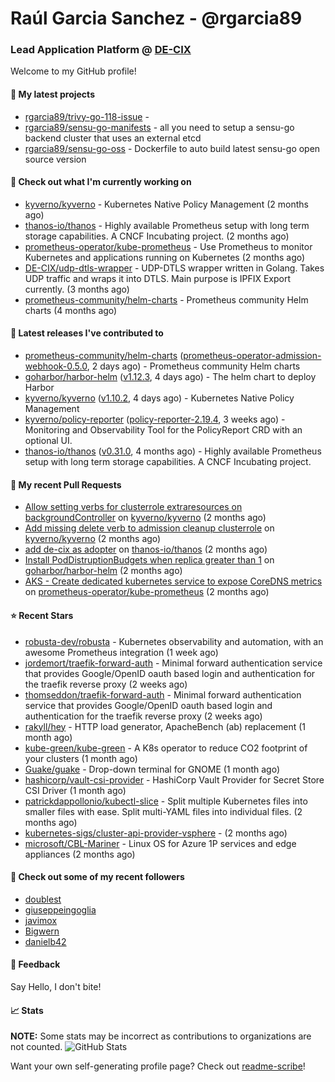 # Raúl Garcia Sanchez - @rgarcia89
### Lead Application Platform @ [DE-CIX](https://de-cix.net/)

Welcome to my GitHub profile!

#### 🌱 My latest projects

- [rgarcia89/trivy-go-118-issue](https://github.com/rgarcia89/trivy-go-118-issue) - 
- [rgarcia89/sensu-go-manifests](https://github.com/rgarcia89/sensu-go-manifests) - all you need to setup a sensu-go backend cluster that uses an external etcd
- [rgarcia89/sensu-go-oss](https://github.com/rgarcia89/sensu-go-oss) - Dockerfile to auto build latest sensu-go open source version

#### 👷 Check out what I'm currently working on

- [kyverno/kyverno](https://github.com/kyverno/kyverno) - Kubernetes Native Policy Management (2 months ago)
- [thanos-io/thanos](https://github.com/thanos-io/thanos) - Highly available Prometheus setup with long term storage capabilities. A CNCF Incubating project. (2 months ago)
- [prometheus-operator/kube-prometheus](https://github.com/prometheus-operator/kube-prometheus) - Use Prometheus to monitor Kubernetes and applications running on Kubernetes (2 months ago)
- [DE-CIX/udp-dtls-wrapper](https://github.com/DE-CIX/udp-dtls-wrapper) - UDP-DTLS wrapper written in Golang. Takes UDP traffic and wraps it into DTLS. Main purpose is IPFIX Export currently. (3 months ago)
- [prometheus-community/helm-charts](https://github.com/prometheus-community/helm-charts) - Prometheus community Helm charts (4 months ago)

#### 🔭 Latest releases I've contributed to

- [prometheus-community/helm-charts](https://github.com/prometheus-community/helm-charts) ([prometheus-operator-admission-webhook-0.5.0](https://github.com/prometheus-community/helm-charts/releases/tag/prometheus-operator-admission-webhook-0.5.0), 2 days ago) - Prometheus community Helm charts
- [goharbor/harbor-helm](https://github.com/goharbor/harbor-helm) ([v1.12.3](https://github.com/goharbor/harbor-helm/releases/tag/v1.12.3), 4 days ago) - The helm chart to deploy Harbor
- [kyverno/kyverno](https://github.com/kyverno/kyverno) ([v1.10.2](https://github.com/kyverno/kyverno/releases/tag/v1.10.2), 4 days ago) - Kubernetes Native Policy Management
- [kyverno/policy-reporter](https://github.com/kyverno/policy-reporter) ([policy-reporter-2.19.4](https://github.com/kyverno/policy-reporter/releases/tag/policy-reporter-2.19.4), 3 weeks ago) - Monitoring and Observability Tool for the PolicyReport CRD with an optional UI.
- [thanos-io/thanos](https://github.com/thanos-io/thanos) ([v0.31.0](https://github.com/thanos-io/thanos/releases/tag/v0.31.0), 4 months ago) - Highly available Prometheus setup with long term storage capabilities. A CNCF Incubating project.

#### 🔨 My recent Pull Requests

- [Allow setting verbs for clusterrole extraresources on backgroundController](https://github.com/kyverno/kyverno/pull/7380) on [kyverno/kyverno](https://github.com/kyverno/kyverno) (2 months ago)
- [Add missing delete verb to admission cleanup clusterrole](https://github.com/kyverno/kyverno/pull/7375) on [kyverno/kyverno](https://github.com/kyverno/kyverno) (2 months ago)
- [add de-cix as adopter](https://github.com/thanos-io/thanos/pull/6386) on [thanos-io/thanos](https://github.com/thanos-io/thanos) (2 months ago)
- [Install PodDistruptionBudgets when replica greater than 1](https://github.com/goharbor/harbor-helm/pull/1509) on [goharbor/harbor-helm](https://github.com/goharbor/harbor-helm) (2 months ago)
- [AKS - Create dedicated kubernetes service to expose CoreDNS metrics](https://github.com/prometheus-operator/kube-prometheus/pull/2107) on [prometheus-operator/kube-prometheus](https://github.com/prometheus-operator/kube-prometheus) (2 months ago)

#### ⭐ Recent Stars

- [robusta-dev/robusta](https://github.com/robusta-dev/robusta) - Kubernetes observability and automation, with an awesome Prometheus integration (1 week ago)
- [jordemort/traefik-forward-auth](https://github.com/jordemort/traefik-forward-auth) - Minimal forward authentication service that provides Google/OpenID oauth based login and authentication for the traefik reverse proxy (2 weeks ago)
- [thomseddon/traefik-forward-auth](https://github.com/thomseddon/traefik-forward-auth) - Minimal forward authentication service that provides Google/OpenID oauth based login and authentication for the traefik reverse proxy (2 weeks ago)
- [rakyll/hey](https://github.com/rakyll/hey) - HTTP load generator, ApacheBench (ab) replacement (1 month ago)
- [kube-green/kube-green](https://github.com/kube-green/kube-green) - A K8s operator to reduce CO2 footprint of your clusters (1 month ago)
- [Guake/guake](https://github.com/Guake/guake) - Drop-down terminal for GNOME (1 month ago)
- [hashicorp/vault-csi-provider](https://github.com/hashicorp/vault-csi-provider) - HashiCorp Vault Provider for Secret Store CSI Driver (1 month ago)
- [patrickdappollonio/kubectl-slice](https://github.com/patrickdappollonio/kubectl-slice) - Split multiple Kubernetes files into smaller files with ease. Split multi-YAML files into individual files. (2 months ago)
- [kubernetes-sigs/cluster-api-provider-vsphere](https://github.com/kubernetes-sigs/cluster-api-provider-vsphere) -  (2 months ago)
- [microsoft/CBL-Mariner](https://github.com/microsoft/CBL-Mariner) - Linux OS for Azure 1P services and edge appliances (2 months ago)

#### 👯 Check out some of my recent followers

- [doublest](https://github.com/doublest)
- [giuseppeingoglia](https://github.com/giuseppeingoglia)
- [javimox](https://github.com/javimox)
- [Bigwern](https://github.com/Bigwern)
- [danielb42](https://github.com/danielb42)

#### 💬 Feedback

Say Hello, I don't bite!

#### 📈 Stats

**NOTE:** Some stats may be incorrect as contributions to organizations are not counted.
![GitHub Stats](https://github-readme-stats.vercel.app/api?username=rgarcia89&count_private=false&theme=tokyonight&show_icons=true)

Want your own self-generating profile page? Check out [readme-scribe](https://github.com/muesli/readme-scribe)!
